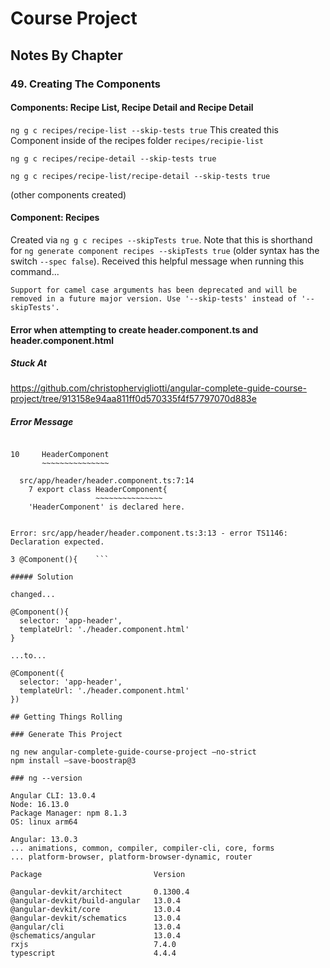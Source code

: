 # Course Project

## Notes By Chapter

### 49. Creating The Components

#### Components: Recipe List, Recipe Detail and Recipe Detail

`ng g c recipes/recipe-list --skip-tests true` 
This created this Component inside of the recipes folder `recipes/recipie-list` 

`ng g c recipes/recipe-detail --skip-tests true` 

`ng g c recipes/recipe-list/recipe-detail --skip-tests true`

(other components created)

#### Component: Recipes
Created via `ng g c recipes --skipTests true`. Note that this is shorthand for `ng generate component recipes --skipTests true` (older syntax has the switch `--spec false`). Received this helpful message when running this command...

`Support for camel case arguments has been deprecated and will be removed in a future major version. Use '--skip-tests' instead of '--skipTests'.`

#### Error when attempting to create header.component.ts and header.component.html

##### Stuck At 

https://github.com/christophervigliotti/angular-complete-guide-course-project/tree/913158e94aa811ff0d570335f4f57797070d883e

##### Error Message

```Error: src/app/app.module.ts:10:5 - error NG6001: The class 'HeaderComponent' is listed in the declarations of the NgModule 'AppModule', but is not a directive, a component, or a pipe. Either remove it from the NgModule's declarations, or add an appropriate Angular decorator.  
  
10     HeaderComponent  
       ~~~~~~~~~~~~~~~  
  
  src/app/header/header.component.ts:7:14  
    7 export class HeaderComponent{  
                   ~~~~~~~~~~~~~~~  
    'HeaderComponent' is declared here.  
  
  
Error: src/app/header/header.component.ts:3:13 - error TS1146: Declaration expected.  
  
3 @Component(){    ```

##### Solution

changed...
  
@Component(){  
  selector: 'app-header',  
  templateUrl: './header.component.html'  
}  
  
...to...  
  
@Component({  
  selector: 'app-header',  
  templateUrl: './header.component.html'  
})  

## Getting Things Rolling

### Generate This Project

ng new angular-complete-guide-course-project —no-strict  
npm install —save-boostrap@3  

### ng --version

Angular CLI: 13.0.4  
Node: 16.13.0  
Package Manager: npm 8.1.3  
OS: linux arm64  
  
Angular: 13.0.3  
... animations, common, compiler, compiler-cli, core, forms  
... platform-browser, platform-browser-dynamic, router  
  
Package                         Version  
  
@angular-devkit/architect       0.1300.4  
@angular-devkit/build-angular   13.0.4  
@angular-devkit/core            13.0.4  
@angular-devkit/schematics      13.0.4  
@angular/cli                    13.0.4  
@schematics/angular             13.0.4  
rxjs                            7.4.0  
typescript                      4.4.4  